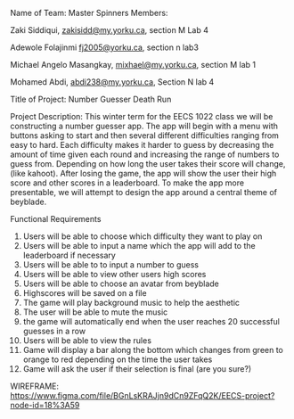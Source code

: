 Name of Team: Master Spinners
Members: 

Zaki Siddiqui, zakisidd@my.yorku.ca, section M Lab 4

Adewole Folajinmi fj2005@yorku.ca, section n lab3

Michael Angelo Masangkay, mixhael@my.yorku.ca, section M lab 1

Mohamed Abdi, abdi238@my.yorku.ca, Section N lab 4

Title of Project: Number Guesser Death Run

Project Description: This winter term for the EECS 1022 class we will be constructing a number guesser app. The app will begin with a menu with buttons asking to start and then several different difficulties ranging from easy to hard. Each difficulty makes it harder to guess by decreasing the amount of time given each round and increasing the range of numbers to guess from. Depending on how long the user takes their score will change, (like kahoot). After losing the game, the app will show the user their high score and other scores in a leaderboard. To make the app more presentable, we will attempt to design the app around a central theme of beyblade. 

Functional Requirements
1. Users will be able to choose which difficulty they want to play on  
2. Users will be able to input a name which the app will add to the leaderboard if necessary 
3. Users will be able to to input a number to guess
4. Users will be able to view other users high scores 
5. Users will be able to choose an avatar from beyblade
6. Highscores will be saved on a file 
7. The game will play background music to help the aesthetic
8. The user will be able to mute the music 
9. the game will automatically end when the user reaches 20 successful guesses in a row
10. Users will be able to view the rules 
11. Game will display a  bar along the bottom which changes from green to orange to red depending on the time the user takes
12. Game will ask the user if  their selection is final (are you sure?)


WIREFRAME: https://www.figma.com/file/BGnLsKRAJjn9dCn9ZFqQ2K/EECS-project?node-id=18%3A59 
